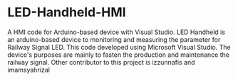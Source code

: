 # LED-Handheld-HMI
A HMI code for Arduino-based device with Visual Studio.
LED Handheld is an arduino-based device to monitoring and measuring the parameter for Railway Signal LED. This code developed using Microsoft Visual Studio. 
The device's purposes are mainly to fasten the production and maintenance the railway signal.
Other contributor to this project is izzunnafis and imamsyahrizal

